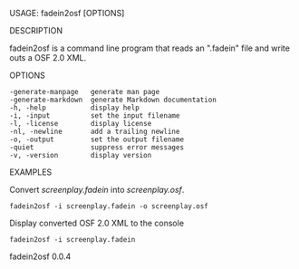 
USAGE: fadein2osf [OPTIONS]

DESCRIPTION

fadein2osf is a command line program that reads an ".fadein" file
and write outs a OSF 2.0 XML.

OPTIONS

    -generate-manpage   generate man page
    -generate-markdown  generate Markdown documentation
    -h, -help           display help
    -i, -input          set the input filename
    -l, -license        display license
    -nl, -newline       add a trailing newline
    -o, -output         set the output filename
    -quiet              suppress error messages
    -v, -version        display version


EXAMPLES

Convert *screenplay.fadein* into *screenplay.osf*.

    fadein2osf -i screenplay.fadein -o screenplay.osf

Display converted OSF 2.0 XML to the console

	fadein2osf -i screenplay.fadein

fadein2osf 0.0.4
